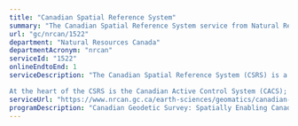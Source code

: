 ```yaml
---
title: "Canadian Spatial Reference System"
summary: "The Canadian Spatial Reference System service from Natural Resources Canada is available end-to-end online, according to the GC Service Inventory."
url: "gc/nrcan/1522"
department: "Natural Resources Canada"
departmentAcronym: "nrcan"
serviceId: "1522"
onlineEndtoEnd: 1
serviceDescription: "The Canadian Spatial Reference System (CSRS) is a three-dimensional grid on which positions (latitude, longitude and height) of any object or feature can be precisely pinpointed. The infrastructure underlying a grid consists of a network of points whose coordinates are determined with the highest precision. Grids are fundamental for mapping, marine charting, navigation, boundary demarcation, crustal deformation study and other georeferencing applications.

At the heart of the CSRS is the Canadian Active Control System (CACS); a network of continuously operating GNSS receivers. CACS data support positioning accuracy at the decimeter-level (e.g. for imagery geocoding and realtime applications), the centimeter-level (e.g. for legal surveys) and the millimeter-level (e.g. for measuring crustal motion)."
serviceUrl: "https://www.nrcan.gc.ca/earth-sciences/geomatics/canadian-spatial-reference-system-csrs/9052"
programDescription: "Canadian Geodetic Survey: Spatially Enabling Canada,Core Geospatial Data"
---
```

